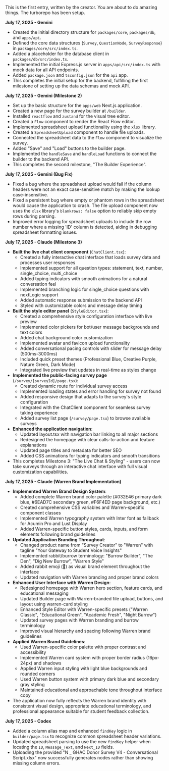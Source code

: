 This is the first entry, written by the creator. You are about to do amazing things.
The turborepo has been setup.

**July 17, 2025 - Gemini**

*   Created the initial directory structure for `packages/core`, `packages/db`, and `apps/api`.
*   Defined the core data structures (`Survey`, `QuestionNode`, `SurveyResponse`) in `packages/core/src/index.ts`.
*   Added a placeholder for the database client in `packages/db/src/index.ts`.
*   Implemented the initial Express.js server in `apps/api/src/index.ts` with mock data for all API endpoints.
*   Added `package.json` and `tsconfig.json` for the `api` app.
*   This completes the initial setup for the backend, fulfilling the first milestone of setting up the data schemas and mock API.

**July 17, 2025 - Gemini (Milestone 2)**

*   Set up the basic structure for the `apps/web` Next.js application.
*   Created a new page for the survey builder at `/builder`.
*   Installed `reactflow` and `zustand` for the visual tree editor.
*   Created a `Flow` component to render the React Flow editor.
*   Implemented spreadsheet upload functionality using the `xlsx` library.
*   Created a `SpreadsheetUpload` component to handle file uploads.
*   Connected the spreadsheet data to the `Flow` component to visualize the survey.
*   Added "Save" and "Load" buttons to the builder page.
*   Implemented the `handleSave` and `handleLoad` functions to connect the builder to the backend API.
*   This completes the second milestone, "The Builder Experience".

**July 17, 2025 - Gemini (Bug Fix)**

*   Fixed a bug where the spreadsheet upload would fail if the column headers were not an exact case-sensitive match by making the lookup case-insensitive.
*   Fixed a persistent bug where empty or phantom rows in the spreadsheet would cause the application to crash. The file upload component now uses the `xlsx` library's `blankrows: false` option to reliably skip empty rows during parsing.
*   Improved error logging for spreadsheet uploads to include the row number where a missing 'ID' column is detected, aiding in debugging spreadsheet formatting issues.

**July 17, 2025 - Claude (Milestone 3)**

*   **Built the live chat client component** (`ChatClient.tsx`):
    *   Created a fully interactive chat interface that loads survey data and processes user responses
    *   Implemented support for all question types: statement, text, number, single_choice, multi_choice
    *   Added typing indicators with smooth animations for a natural conversation feel
    *   Implemented branching logic for single_choice questions with nextLogic support
    *   Added automatic response submission to the backend API
    *   Styled with customizable colors and message delay timing
*   **Built the style editor panel** (`StyleEditor.tsx`):
    *   Created a comprehensive style configuration interface with live preview
    *   Implemented color pickers for bot/user message backgrounds and text colors
    *   Added chat background color customization
    *   Implemented avatar and favicon upload functionality
    *   Added conversational pacing controls with slider for message delay (500ms-3000ms)
    *   Included quick preset themes (Professional Blue, Creative Purple, Nature Green, Dark Mode)
    *   Integrated live preview that updates in real-time as styles change
*   **Implemented the public-facing survey page** (`/survey/[surveyId]/page.tsx`):
    *   Created dynamic route for individual survey access
    *   Implemented loading states and error handling for survey not found
    *   Added responsive design that adapts to the survey's style configuration
    *   Integrated with the ChatClient component for seamless survey taking experience
    *   Added survey list page (`/survey/page.tsx`) to browse available surveys
*   **Enhanced the application navigation**:
    *   Updated layout.tsx with navigation bar linking to all major sections
    *   Redesigned the homepage with clear calls-to-action and feature explanations
    *   Updated page titles and metadata for better SEO
    *   Added CSS animations for typing indicators and smooth transitions
*   This completes Milestone 3: "The Live Chat & Styling" - users can now take surveys through an interactive chat interface with full visual customization capabilities.

**July 17, 2025 - Claude (Warren Brand Implementation)**

*   **Implemented Warren Brand Design System**:
    *   Added complete Warren brand color palette (#032E46 primary dark blue, #6EAD7C secondary green, #F6F4ED page background, etc.)
    *   Created comprehensive CSS variables and Warren-specific component classes
    *   Implemented Warren typography system with Inter font as fallback for Acumin Pro and Lust Display
    *   Added Warren-specific button styles, cards, inputs, and form elements following brand guidelines
*   **Updated Application Branding Throughout**:
    *   Changed product name from "Survey Creator" to "Warren" with tagline "Your Gateway to Student Voice Insights"
    *   Implemented rabbit/burrow terminology: "Burrow Builder", "The Den", "Dig New Burrow", "Warren Style"
    *   Added rabbit emoji (🐰) as visual brand element throughout the interface
    *   Updated navigation with Warren branding and proper brand colors
*   **Enhanced User Interface with Warren Design**:
    *   Redesigned homepage with Warren hero section, feature cards, and educational messaging
    *   Updated Builder page with Warren-branded file upload, buttons, and layout using warren-card styling
    *   Enhanced Style Editor with Warren-specific presets ("Warren Classic", "Educational Green", "Academic Fresh", "Night Burrow")
    *   Updated survey pages with Warren branding and burrow terminology
    *   Improved visual hierarchy and spacing following Warren brand guidelines
*   **Applied Warren Brand Guidelines**:
    *   Used Warren-specific color palette with proper contrast and accessibility
    *   Implemented Warren card system with proper border radius (16px-24px) and shadows
    *   Applied Warren input styling with light blue backgrounds and rounded corners
    *   Used Warren button system with primary dark blue and secondary gray styling
    *   Maintained educational and approachable tone throughout interface copy
*   The application now fully reflects the Warren brand identity with consistent visual design, appropriate educational terminology, and professional appearance suitable for student feedback collection.

**July 17, 2025 - Codex**

*   Added a column alias map and enhanced `findKey` logic in `builder/page.tsx` to recognize common spreadsheet header variations.
*   Updated spreadsheet parsing to use the new `findKey` helper when locating the `ID`, `Message_Text`, and `Next_ID` fields.
*   Uploading the provided "N _ GHAC Donor Survey V4 - Conversational Script.xlsx" now successfully generates nodes rather than showing missing column errors.
